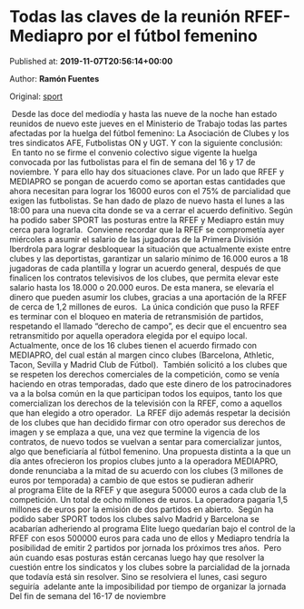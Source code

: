
# Todas las claves de la reunión RFEF-Mediapro por el fútbol femenino

Published at: **2019-11-07T20:56:14+00:00**

Author: **Ramón Fuentes**

Original: [sport](https://www.sport.es/es/noticias/futbol-femenino/todas-las-claves-reunion-rfef-mediapro-por-futbol-femenino-7718846)

 Desde las doce del mediodía y hasta las nueve de la noche han estado reunidos de nuevo este jueves en el Ministerio de Trabajo todas las partes afectadas por la huelga del fútbol femenino: La Asociación de Clubes y los tres sindicatos AFE, Futbolistas ON y UGT. Y con la siguiente conclusión:
 En tanto no se firme el convenio colectivo sigue vigente la huelga convocada por las futbolistas para el fin de semana del 16 y 17 de noviembre. Y para ello hay dos situaciones clave. Por un lado que RFEF y MEDIAPRO se pongan de acuerdo como se aportan estas cantidades que ahora necesitan para lograr los 16000 euros con el 75% de parcialidad que exigen las futbolistas. Se han dado de plazo de nuevo hasta el lunes a las 18:00 para una nueva cita donde se va a cerrar el acuerdo definitivo. Según ha podido saber SPORT las posturas entre la RFEF y Mediapro están muy cerca para lograrla. 
Conviene recordar que la RFEF se comprometía ayer miércoles a asumir el salario de las jugadoras de la Primera División Iberdrola para lograr desbloquear la situación que actualmente existe entre clubes y las deportistas, garantizar un salario mínimo de 16.000 euros a 18 jugadoras de cada plantilla y lograr un acuerdo general, después de que finalicen los contratos televisivos de los clubes, que permita elevar este salario hasta los 18.000 o 20.000 euros. De esta manera, se elevaría el dinero que pueden asumir los clubes, gracias a una aportación de la RFEF de cerca de 1,2 millones de euros. 
La única condición que puso la RFEF es terminar con el bloqueo en materia de retransmisión de partidos, respetando el llamado “derecho de campo&rdquor;, es decir que el encuentro sea retransmitido por aquella operadora elegida por el equipo local. Actualmente, once de los 16 clubes tienen el acuerdo firmado con MEDIAPRO, del cual están al margen cinco clubes (Barcelona, Athletic, Tacon, Sevilla y Madrid Club de Fútbol). 
También solicitó a los clubes que se respeten los derechos comerciales de la competición, como se venía haciendo en otras temporadas, dado que este dinero de los patrocinadores va a la bolsa común en la que participan todos los equipos, tanto los que comercializan los derechos de la televisión con la RFEF, como a aquellos que han elegido a otro operador. 
La RFEF dijo además respetar la decisión de los clubes que han decidido firmar con otro operador sus derechos de imagen y se emplaza a que, una vez que termine la vigencia de los contratos, de nuevo todos se vuelvan a sentar para comercializar juntos, algo que beneficiaría al fútbol femenino.
Una propuesta distinta a la que un día antes ofrecieron los propios clubes junto a la operadora MEDIAPRO, donde renunciaba a la mitad de su acuerdo con los clubes (3 millones de euros por temporada) a cambio de que estos se pudieran adherir al programa Elite de la RFEF y que asegura 50000 euros a cada club de la competición. Un total de ocho millones de euros. La operadora pagaría 1,5 millones de euros por la emisión de dos partidos en abierto. 
Según ha podido saber SPORT todos los clubes salvo Madrid y Barcelona se acabarían adheriendo al programa Elite luego quedarían bajo el control de la RFEF con esos 500000 euros para cada uno de ellos y Mediapro tendría la posibilidad de emitir 2 partidos por jornada los próximos tres años. 
Pero aún cuando esas posturas están cercanas luego hay que resolver la cuestión entre los sindicatos y los clubes sobre la parcialidad de la jornada que todavía está sin resolver. Sino se resolviera el lunes, casi seguro seguiría  adelante ante la imposibilidad por tiempo de organizar la jornada Del fin de semana del 16-17 de noviembre 
